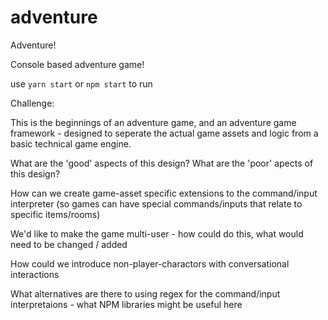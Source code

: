 # adventure
Adventure!

Console based adventure game!

use `yarn start` or `npm start` to run

Challenge:

This is the beginnings of an adventure game, and an adventure game framework - designed to seperate the actual game assets and logic from a basic technical game engine.

What are the 'good' aspects of this design?
What are the 'poor' apects of this design?

How can we create game-asset specific extensions to the command/input interpreter (so games can have special commands/inputs that relate to specific items/rooms)

We'd like to make the game multi-user - how could do this, what would need to be changed / added

How could we introduce non-player-charactors with conversational interactions

What alternatives are there to using regex for the command/input interpretaions - what NPM libraries might be useful here


